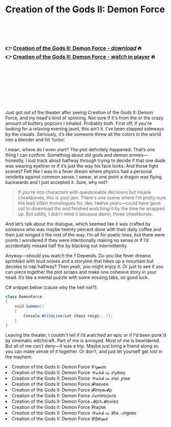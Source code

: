 <h1>Creation of the Gods II: Demon Force</h1>

<br><br><br>

<h3>👉 <a href="https://Chucks-robsigeswirk1970.github.io/qxjrdzvveu/">Creation of the Gods II: Demon Force - 𝘥𝘰𝘸𝘯𝘭𝘰𝘢𝘥</a> 🔥<br>
👉 <a href="https://Chucks-robsigeswirk1970.github.io/qxjrdzvveu/">Creation of the Gods II: Demon Force - 𝘸𝘢𝘵𝘤𝘩 in player</a> 🔥
</h3>



<br><br><br><br><br><br><br>


Just got out of the theater after seeing Creation of the Gods II: Demon Force, and my head's kind of spinning. Not sure if it's from the   or the crazy amount of buttery popcorn I inhaled. Probably both. First off, if you're looking for a relaxing evening jaunt, this ain’t it. I've been slapped sideways by the visuals. Seriously, it’s like someone threw all the colors in the world into a blender and hit ‘turbo’. 

I mean, where do I even start? The plot definitely happened. That’s one thing I can confirm. Something about old gods and demon armies—honestly, I lost track about halfway through trying to decide if that one dude was wearing eyeliner or if it’s just the way his face looks. And those fight scenes? Felt like I was in a fever dream where physics had a personal vendetta against common sense. I swear, at one point a dragon was flying backwards and I just accepted it. Sure, why not?

>If you’re into characters with questionable decisions but insane cheekbones, this is your jam. There's one scene where I’m pretty sure the lead villain monologues for, like, twelve years—could have gone out to 𝘥𝘰𝘸𝘯𝘭𝘰𝘢𝘥 the   and finished 𝘸𝘢𝘵𝘤𝘩𝘪𝘯𝘨 it by the time he wrapped up. But oddly, I didn’t mind it because damn, those cheekbones.

And let’s talk about the dialogue, which seemed like it was crafted by someone who was maybe twenty percent done with their daily coffee and then just winged it the rest of the way. I’m all for poetic lines, but there were points I wondered if they were intentionally making no sense or if I’d accidentally missed half the   by blacking out intermittently. 

Anyway—should you 𝘸𝘢𝘵𝘤𝘩 the  ? Depends. Do you like fever dreams sprinkled with loud noises and a storyline that hikes up a mountain but decides to nap halfway? Then yeah, you might enjoy it. Or just to see if you can piece together the plot scraps and make one cohesive story in your head. It’s like a mental puzzle with some missing tabs, so good luck.

C# snippet below (cause why the hell not?): 

```csharp
class DemonForce
{
    void Summon()
    {
        Console.WriteLine(Let chaos reign...?);
    }
}
```

Leaving the theater, I couldn't tell if I’d 𝘸𝘢𝘵𝘤𝘩𝘦𝘥 an epic or if I'd been punk'd by cinematic witchcraft. Part of me is annoyed. Most of me is bewildered. But all of me can't deny—it was a trip. Maybe just bring a friend along so you can make sense of it together. Or don't, and just let yourself get lost in the mayhem.

<li>Creation of the Gods II: Demon Force 𝓥ų𝓶𝗈𝗈</li>
<li>Creation of the Gods II: Demon Force 𝒲𝒶𝓉𝒸𝒽 𝒾𝓃 𝒮𝗒𝖽𝗇𝖾𝗒</li>
<li>Creation of the Gods II: Demon Force 𝒲𝒶𝓉𝒸𝒽 𝒾𝓃 𝒮𝖺𝗇 𝒥𝗈𝗌𝖾</li>
<li>Creation of the Gods II: Demon Force 𝓕𝗋𝖾𝖾ν𝖾𝖾</li>
<li>Creation of the Gods II: Demon Force 𝓕𝗂𝗅𝗆𝗒𝗐𝓐ρ</li>
<li>Creation of the Gods II: Demon Force 𝒯𝒶𝗆𝗂𝗅𝗋𝗈ç𝗄𝑒𝗋𝗌</li>
<li>Creation of the Gods II: Demon Force 𝓜ρ𝟜𝓜𝗈ν𝗂𝖾𝗓</li>
<li>Creation of the Gods II: Demon Force 𝓒𝗋𝖺ç𝗄𝗅𝖾</li>
<li>Creation of the Gods II: Demon Force 𝒲𝒶𝓉𝒸𝒽 𝒾𝓃 𝓛𝗈𝗌 𝒜𝗇𝗀𝖾𝗅𝖾𝗌</li>
<li>Creation of the Gods II: Demon Force 𝓛𝗂ƒ𝖾𝗍𝗂𝓶𝖾</li>
